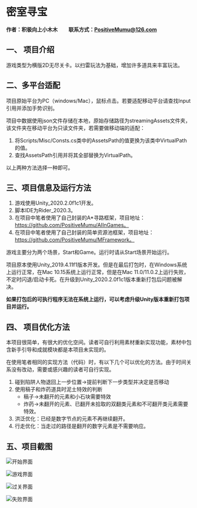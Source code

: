 # 密室寻宝

**作者：积极向上小木木 &nbsp;&nbsp;&nbsp;&nbsp;&nbsp;&nbsp;&nbsp; 联系方式：PositiveMumu@126.com**

## 一、 项目介绍

游戏类型为横版2D无尽关卡。以扫雷玩法为基础，增加许多道具来丰富玩法。

## 二、多平台适配

项目原始平台为PC（windows/Mac），鼠标点击。若要适配移动平台请查找Input引用并添加手势识别。

项目中数据使用json文件存储在本地，原始存储路径为streamingAssets文件夹，该文件夹在移动平台为只读文件夹，若需要做移动端的适配：

1. 将Scripts/Misc/Consts.cs类中的AssetsPath的值更换为该类中VirtualPath的值。
2. 查找AssetsPath引用并将其全部替换为VirtualPath。

以上两种方法选择一种即可。

## 三、项目信息及运行方法

1. 游戏使用Unity_2020.2.0f1c1开发。
2. 脚本IDE为Rider_2020.3。
3. 在项目中笔者使用了自己封装的A*寻路框架，项目地址：https://github.com/PositiveMumu/AIInGames。
4. 在项目中笔者使用了自己封装的简单资源池框架，项目地址：https://github.com/PositiveMumu/MFramework。

游戏主要分为两个场景，Start和Game。运行时请从Start场景开始运行。

项目原本使用Unity_2019.4.11f1版本开发。但是在最后打包时，在Windows系统上运行正常，在Mac 10.15系统上运行正常，但是在Mac 11.0/11.0.2上运行失败，不定时闪退/启动卡死。在升级到Unity_2020.2.0f1c1版本重新打包后问题被解决。

**如果打包后的可执行程序无法在系统上运行，可以考虑升级Unity版本重新打包项目并运行。**

## 四、 项目优化方法

本项目很简单，有很大的优化空间。读者可自行利用素材重新实现功能，素材中包含新手引导和成就模块都是本项目未实现的。

在使用笔者相同的实现方法（代码）时，有以下几个可以优化的方法。由于时间关系没有改动，需要或感兴趣的读者可自行实现。

1. 碰到陷阱人物退回上一步位置->提前判断下一步类型并决定是否移动
2. 使用稿子和炸药道具时泥土特效的判断
	- 稿子->未翻开的元素和小石块需要特效
	- 炸药->未翻开的元素、已翻开未拾取的双翻类元素和不可翻开类元素需要特效。
3. 洪泛优化：已经是数字节点的元素不再继续翻开。
4. 行走优化：当走过的路径是翻开的数字元素是不需要响应。

## 五、项目截图

![开始界面](README/开始界面.png)

![游戏界面](README/游戏界面.png)

![过关界面](README/过关界面.png)

![失败界面](README/失败界面.png)